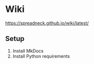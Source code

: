 # Wiki

https://spreadneck.github.io/wiki/latest/

## Setup

1. Install MkDocs
2. Install Python requirements